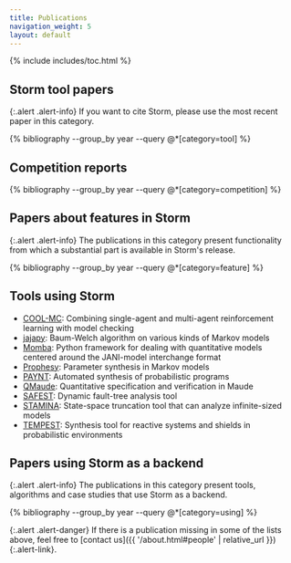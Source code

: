 ```yaml
---
title: Publications
navigation_weight: 5
layout: default
---
```


{% include includes/toc.html %}


## Storm tool papers

{:.alert .alert-info}
If you want to cite Storm, please use the most recent paper in this category.

{% bibliography --group_by year --query @*[category=tool] %}

## Competition reports

{% bibliography --group_by year --query @*[category=competition] %}

## Papers about features in Storm

{:.alert .alert-info}
The publications in this category present functionality from which a substantial part is available in Storm's release.

{% bibliography --group_by year --query @*[category=feature] %}

## Tools using Storm
- [COOL-MC](https://github.com/LAVA-LAB/COOL-MC): Combining single-agent and multi-agent reinforcement learning with model checking
- [jajapy](https://github.com/Rapfff/jajapy): Baum-Welch algorithm on various kinds of Markov models
- [Momba](https://momba.dev/): Python framework for dealing with quantitative models centered around the JANI-model interchange format
- [Prophesy](https://github.com/moves-rwth/prophesy): Parameter synthesis in Markov models
- [PAYNT](https://github.com/randriu/synthesis): Automated synthesis of probabilistic programs
- [QMaude](https://maude.ucm.es/qmaude/): Quantitative specification and verification in Maude
- [SAFEST](https://www.safest.dgbtek.com/): Dynamic fault-tree analysis tool
- [STAMINA](https://staminachecker.org/): State-space truncation tool that can analyze infinite-sized models
- [TEMPEST](https://tempest-synthesis.org): Synthesis tool for reactive systems and shields in probabilistic environments

## Papers using Storm as a backend

{:.alert .alert-info}
The publications in this category present tools, algorithms and case studies that use Storm as a backend. 

{% bibliography --group_by year --query @*[category=using] %}

{:.alert .alert-danger}
If there is a publication missing in some of the lists above, feel free to [contact us]({{ '/about.html#people' | relative_url }}){:.alert-link}.
